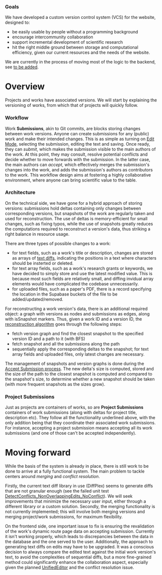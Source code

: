 ### Goals

We have developed a custom version control system (VCS) for the website, designed to:
- be easily usable by people without a programming background
- encourage intercommunity collaboration
- support incremental development of scientific research
- hit the right middle ground between storage and computational efficiency, given our current resources and the needs of the website.

We are currently in the process of moving most of the logic to the backend, see [to be added](https://github.com/TudorOrban/ScienceHub/tree/main/sciencehub-backend/sciencehub-backend/Features/Submissions/README.md).

# Overview

Projects and works have associated versions. We will start by explaining the versioning of works, from which that of projects will quickly follow. 

### Workflow

Work **Submissions**, akin to Git commits, are blocks storing changes between work versions. Anyone can create submissions for any (public) work and make their intended changes. This is as simple as turning on [Edit Mode](https://github.com/TudorOrban/ScienceHub/tree/main/main/version-control-system/components/WorkEditModeUI.tsx), selecting the submission, editing the text and saving. Once ready, they can *submit*, which makes the submission visible to the main authors of the work. At this point, they may consult, resolve potential conflicts and decide whether to move forwards with the submission. In the latter case, the main authors can *accept*, which effectively merges the submission's changes into the work, and adds the submission's authors as contributors to the work. This workflow design aims at fostering a highly collaborative environment, where anyone can bring scientific value to the table.

### Architecture

On the technical side, we have gone for a hybrid approach of storing versions: submissions hold deltas containing only changes between corresponding versions, but snapshots of the work are regularly taken and used for reconstruction. The use of deltas is memory-efficient for small changes, such as fixing typos, while the use of snapshots greatly reduces the computations required to reconstruct a version's data, thus striking a right balance in resource usage.

There are three types of possible changes to a work:
- for text fields, such as a work's title or description, changes are stored as arrays of [text diffs](https://github.com/TudorOrban/ScienceHub/blob/main/sciencehub-backend/sciencehub-backend/Features/Submissions/VersionControlSystem/Services/TextDiffManager.cs), indicating the positions in a text where characters should be insterted or deleted.
- for text array fields, such as a work's research grants or keywords, we have decided to simply store and use the latest modified value. This is because most such fields are relatively small, and diffing invidual array elements would have complicated the codebase unnecessarily.
- for uploaded files, such as a paper's PDF, there is a record specifying the location in the Supabase buckets of the file to be added/updated/removed.

For reconstructing a work version's data, there is an additional required object: a graph with versions as nodes and submissions as edges, along with isSnapshot markers. Thus, given a work ID and a version ID, the [reconstruction algorithm](https://github.com/TudorOrban/ScienceHub/blob/main/sciencehub-backend/sciencehub-backend/Features/Submissions/VersionControlSystem/Reconstruction/Services/WorkReconstructionService.cs) goes through the following steps:
- fetch version graph and find the closest snapshot to the specified version ID and a path to it (with BFS)
- fetch snapshot and all the submissions along the path
- sequentially apply the corresponding deltas to the snapshot; for text array fields and uploaded files, only latest changes are necessary.

The management of snapshots and version graphs is done during the [Accept Submission process](https://github.com/TudorOrban/ScienceHub/blob/main/sciencehub-backend/sciencehub-backend/Features/Submissions/VersionControlSystem/Services/WorkSubmissionChangesService.cs). The new delta's size is computed, stored and the size of the path to the closest snapshot is computed and compared to the snapshot's size, to determine whether a new snapshot should be taken (with more frequent snapshots as the sizes grow).

### Project Submissions

Just as projects are containers of works, so are **Project Submissions** containers of work submissions (along with deltas for project title, description etc). They follow all the functionality underlined above, with the only addition being that they coordinate their associated work submissions. For instance, accepting a project submission means accepting all its work submissions (and one of those can't be accepted independently).

# Moving forward

While the basis of the system is already in place, there is still work to be done to arrive at a fully functional system. The main problem to tackle centers around *merging* and *conflict resolution*.

Firstly, the current text diff library in use (DiffPlex) seems to generate diffs that are not granular enough (see the failed unit test [DetectConflicts_NonOverlappingEdits_NoConflict](https://github.com/TudorOrban/ScienceHub/blob/main/sciencehub-backend/sciencehub-backend.Tests/Features/Submissions/VersionControlSystem/TextDiffManagerTests.cs)). We will seek improvements that minimize the necessary user input, either through a different library or a custom solution. Secondly, the merging functionality is not currently implemented; this will involve both merging versions and merging project/work submissions, for maximum flexibility.

On the frontend side, one important issue to fix is ensuring the revalidation of the work's dynamic route page data on accepting submission. Currently it isn't working properly, which leads to discrepancies between the data in the database and the one served to the user. Additionally, the approach to generating text diffs on edits may have to be upgraded. It was a conscious decision to always compare the edited text against the initial work version's text, to avoid the complexities of sequential diffs, but a more fine-grained method could significantly enhance the collaboration aspect, especially given the planned [UnifiedEditor](https://github.com/TudorOrban/ScienceHub/blob/main/main/text-editor/UnifiedEditor.tsx) and the conflict resolution issue.